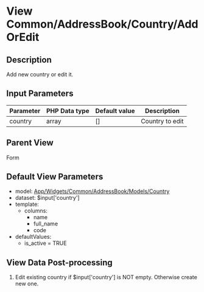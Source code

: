 # View Common/AddressBook/Country/AddOrEdit

## Description

Add new country or edit it.

## Input Parameters

| Parameter | PHP Data type | Default value | Description     |
| --------- | ------------- | ------------- | --------------- |
| country   | array         | []            | Country to edit |

## Parent View

Form

## Default View Parameters

* model: [App/Widgets/Common/AddressBook/Models/Country](./../../Models/Country.md)
* dataset: $input['country']
* template:
  * columns:
    * name
    * full_name
    * code
* defaultValues:
  * is_active = TRUE

## View Data Post-processing

1. Edit existing country if $input['country'] is NOT empty. Otherwise create new one.